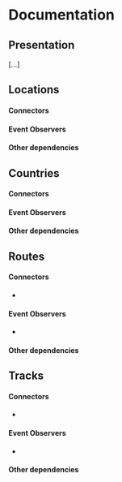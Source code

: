 Documentation
================

## Presentation

\[…\]

## Locations

#### Connectors

#### Event Observers

#### Other dependencies

## Countries

#### Connectors

#### Event Observers

#### Other dependencies

## Routes

#### Connectors

- 

#### Event Observers

- 

#### Other dependencies

## Tracks

#### Connectors

- 

#### Event Observers

- 

#### Other dependencies
